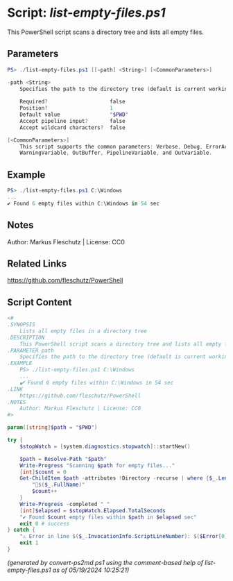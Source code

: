 Script: *list-empty-files.ps1*
========================

This PowerShell script scans a directory tree and lists all empty files.

Parameters
----------
```powershell
PS> ./list-empty-files.ps1 [[-path] <String>] [<CommonParameters>]

-path <String>
    Specifies the path to the directory tree (default is current working dir)
    
    Required?                    false
    Position?                    1
    Default value                "$PWD"
    Accept pipeline input?       false
    Accept wildcard characters?  false

[<CommonParameters>]
    This script supports the common parameters: Verbose, Debug, ErrorAction, ErrorVariable, WarningAction, 
    WarningVariable, OutBuffer, PipelineVariable, and OutVariable.
```

Example
-------
```powershell
PS> ./list-empty-files.ps1 C:\Windows
...
✔️ Found 6 empty files within C:\Windows in 54 sec

```

Notes
-----
Author: Markus Fleschutz | License: CC0

Related Links
-------------
https://github.com/fleschutz/PowerShell

Script Content
--------------
```powershell
<#
.SYNOPSIS
	Lists all empty files in a directory tree
.DESCRIPTION
	This PowerShell script scans a directory tree and lists all empty files.
.PARAMETER path
	Specifies the path to the directory tree (default is current working dir)
.EXAMPLE
	PS> ./list-empty-files.ps1 C:\Windows
	...
	✔️ Found 6 empty files within C:\Windows in 54 sec
.LINK
	https://github.com/fleschutz/PowerShell
.NOTES
	Author: Markus Fleschutz | License: CC0
#>

param([string]$path = "$PWD")

try {
	$stopWatch = [system.diagnostics.stopwatch]::startNew()

	$path = Resolve-Path "$path"
	Write-Progress "Scanning $path for empty files..."
	[int]$count = 0
	Get-ChildItem $path -attributes !Directory -recurse | where {$_.Length -eq 0} | Foreach-Object {
		"📄$($_.FullName)"
		$count++
	}
	Write-Progress -completed " "
	[int]$elapsed = $stopWatch.Elapsed.TotalSeconds
	"✔️ Found $count empty files within $path in $elapsed sec" 
	exit 0 # success
} catch {
	"⚠️ Error in line $($_.InvocationInfo.ScriptLineNumber): $($Error[0])"
	exit 1
}
```

*(generated by convert-ps2md.ps1 using the comment-based help of list-empty-files.ps1 as of 05/19/2024 10:25:21)*
